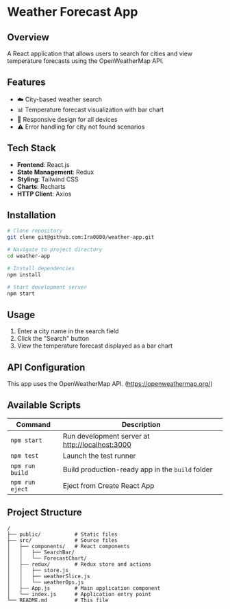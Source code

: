# Weather Forecast App

## Overview

A React application that allows users to search for cities and view temperature forecasts using the OpenWeatherMap API.

## Features

- ☁️ City-based weather search
- 📊 Temperature forecast visualization with bar chart
- 📱 Responsive design for all devices
- ⚠️ Error handling for city not found scenarios

## Tech Stack

- **Frontend**: React.js
- **State Management**: Redux
- **Styling**: Tailwind CSS
- **Charts**: Recharts
- **HTTP Client**: Axios

## Installation

```bash
# Clone repository
git clone git@github.com:Ira0000/weather-app.git

# Navigate to project directory
cd weather-app

# Install dependencies
npm install

# Start development server
npm start
```

## Usage

1. Enter a city name in the search field
2. Click the "Search" button
3. View the temperature forecast displayed as a bar chart

## API Configuration

This app uses the OpenWeatherMap API.
(https://openweathermap.org/)

## Available Scripts

| Command         | Description                                                              |
| --------------- | ------------------------------------------------------------------------ |
| `npm start`     | Run development server at [http://localhost:3000](http://localhost:3000) |
| `npm test`      | Launch the test runner                                                   |
| `npm run build` | Build production-ready app in the `build` folder                         |
| `npm run eject` | Eject from Create React App                                              |

## Project Structure

```
/
├── public/           # Static files
├── src/              # Source files
│   ├── components/   # React components
│   │   ├── SearchBar/
│   │   └── ForecastChart/
│   ├── redux/        # Redux store and actions
│   │   ├── store.js
│   │   ├── weatherSlice.js
│   │   └── weatherOps.js
│   ├── App.js        # Main application component
│   └── index.js      # Application entry point
└── README.md         # This file
```
